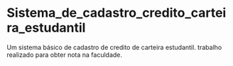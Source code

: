 # Sistema_de_cadastro_credito_carteira_estudantil
Um sistema básico de cadastro de credito de carteira estudantil.
trabalho realizado para obter nota na faculdade.
